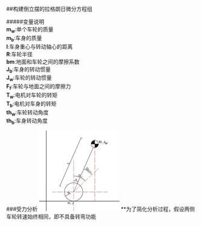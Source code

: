 ##构建倒立摆的拉格朗日微分方程组

#####变量说明  
**m<sub>w</sub>**:单个车轮的质量  
**m<sub>b</sub>**:车身的质量  
**l**:车身重心与转动轴心的距离  
**R**:车轮半径  
**bm**:地面和车轮之间的摩擦系数  
**J<sub>b</sub>**:车身的转动惯量  
**J<sub>w</sub>**:车轮的转动惯量  
**F<sub>f</sub>**:车轮与地面之间的摩擦力  
**T<sub>w</sub>**:电机对车轮的转矩  
**T<sub>b</sub>**:电机对车身的转矩  
**th<sub>w</sub>**:车轮转动角度  
**th<sub>b</sub>**:车身转动角度  


###受力分析
![平衡车受力分析图](image/invert_pendulum1.jpg)
**为了简化分析过程，假设两侧车轮转速始终相同，即不具备转弯功能  











